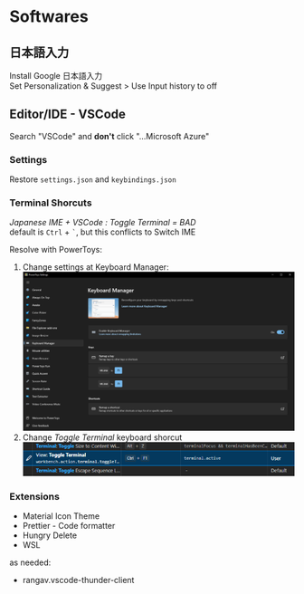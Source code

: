 # Softwares

## 日本語入力

Install Google 日本語入力  
Set Personalization & Suggest > Use Input history to off

## Editor/IDE - VSCode

Search "VSCode" and **don't** click "...Microsoft Azure"

### Settings

Restore `settings.json` and `keybindings.json`

### Terminal Shorcuts

_Japanese IME + VSCode : Toggle Terminal = BAD_  
default is `Ctrl` + `` ` ``, but this conflicts to Switch IME

Resolve with PowerToys:

1. Change settings at Keyboard Manager:  
   ![Remap Keys Settings](/imgs/keymaps.png)
1. Change _Toggle Terminal_ keyboard shorcut  
   ![VSCode Keyboard Shorcuts Settings](/imgs/vscode_shortcut.png)

### Extensions

- Material Icon Theme
- Prettier - Code formatter
- Hungry Delete
- WSL

as needed:

- rangav.vscode-thunder-client
